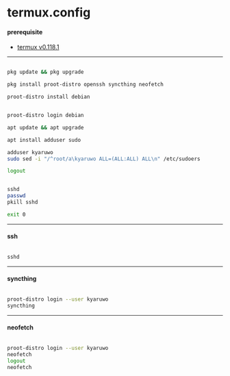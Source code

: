 # termux.config

#### prerequisite

- [termux v0.118.1](https://github.com/termux/termux-app/releases/download/v0.118.1/termux-app_v0.118.1+github-debug_universal.apk)

---

```bash

pkg update && pkg upgrade

pkg install proot-distro openssh syncthing neofetch

proot-distro install debian

```

```bash

proot-distro login debian

apt update && apt upgrade

apt install adduser sudo

adduser kyaruwo
sudo sed -i "/^root/a\kyaruwo ALL=(ALL:ALL) ALL\n" /etc/sudoers

logout

```

```bash

sshd
passwd
pkill sshd

exit 0

```

---

#### ssh

```bash

sshd

```

---

#### syncthing

```bash

proot-distro login --user kyaruwo
syncthing

```

---

#### neofetch

```bash

proot-distro login --user kyaruwo
neofetch
logout
neofetch

```
